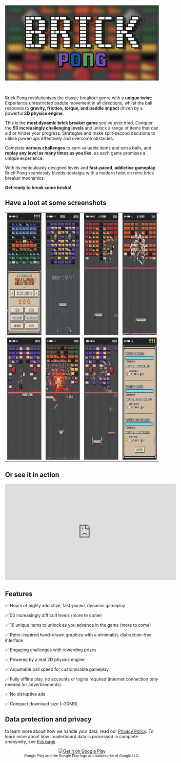 ![Brick Pong](Screenshots/main.png)

<br />

Brick Pong revolutionises the classic breakout genre with a **unique twist**: Experience unrestricted paddle movement in all directions, whilst the ball responds to **gravity, friction, torque, and paddle impact** driven by a powerful **2D physics engine**.

This is the **most dynamic brick breaker game** you've ever tried. Conquer the **50 increasingly challenging levels** and unlock a range of items that can aid or hinder your progress. Strategise and make split-second decisions to utilise power-ups effectively and overcome obstacles.

Complete **various challenges** to earn valuable items and extra balls, and **replay any level as many times as you like**, as each game promises a unique experience.

With its meticulously designed levels and **fast-paced, addictive gameplay**, Brick Pong seamlessly blends nostalgia with a modern twist on retro brick breaker mechanics.

**Get ready to break some bricks!**

## Have a loot at some screenshots

<table border="0" style="border:none !important; background-color:transparent">
    <tr border="0" style="border:none !important; background-color:transparent">
        <td border="0" style="border:none !important; background-color:transparent"><img src = "./Screenshots/screen_1.jpg" style="height: 400px;"/></td>
        <td border="0" style="border:none !important; background-color:transparent"><img src = "./Screenshots/screen_2.jpg" style="height: 400px;"/></td>
        <td border="0" style="border:none !important; background-color:transparent"><img src = "./Screenshots/screen_3.jpg" style="height: 400px;"/></td>
        <td border="0" style="border:none !important; background-color:transparent"><img src = "./Screenshots/screen_4.jpg" style="height: 400px;"/></td>
    </tr>
    <tr border="0" style="border:none !important; background-color:transparent">
        <td border="0" style="border:none !important; background-color:transparent"><img src = "./Screenshots/screen_5.jpg" style="height: 400px;"/></td>
        <td border="0" style="border:none !important; background-color:transparent"><img src = "./Screenshots/screen_6.jpg" style="height: 400px;"/></td>
        <td border="0" style="border:none !important; background-color:transparent"><img src = "./Screenshots/screen_7.jpg" style="height: 400px;"/></td>
        <td border="0" style="border:none !important; background-color:transparent"><img src = "./Screenshots/screen_8.jpg" style="height: 400px;"/></td>
    </tr>
</table>


## Or see it in action

<iframe width="560" height="315" src="https://www.youtube.com/embed/jFMNSG9pJ3Y?si=Y7qOG2CgwYF52jBr" title="YouTube video player" frameborder="0" allow="accelerometer; autoplay; clipboard-write; encrypted-media; gyroscope; picture-in-picture; web-share" referrerpolicy="strict-origin-when-cross-origin" allowfullscreen></iframe>


## Features

✅ Hours of highly addictive, fast-paced, dynamic gameplay

✅ 50 increasingly difficult levels (more to come)

✅ 16 unique items to unlock as you advance in the game (more to come)

✅ Retro-inspired hand-drawn graphics with a minimalist, distraction-free interface

✅ Engaging challenges with rewarding prizes

✅ Powered by a real 2D physics engine

✅ Adjustable ball speed for customisable gameplay

✅ Fully offline play, no accounts or logins required (internet connection only needed for advertisements)

✅ No disruptive ads

✅ Compact download size (~30MB)


## Data protection and privacy

to learn more abouit how we handle your data, read our [Privacy Policy](https://attila-o-games.github.io/Privacy_Policy.html). To learn more about how Leaderboard data is processed in complete anonymity, see [this page](https://attila-o-games.github.io/my_data/data-privacy.html)


<div align="center"><a href='https://play.google.com/store/apps/details?id=com.attilaoroszdev.brickpong&pcampaignid=pcampaignidMKT-Other-global-all-co-prtnr-py-PartBadge-Mar2515-1'><img alt='Get it on Google Play' src='https://play.google.com/intl/en_us/badges/static/images/badges/en_badge_web_generic.png'/></a></div>

<div align="center"><sup>Google Play and the Google Play logo are trademarks of Google LLC.</sup></div>


